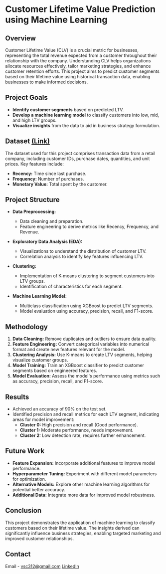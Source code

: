 # **Customer Lifetime Value Prediction using Machine Learning**

## **Overview**
Customer Lifetime Value (CLV) is a crucial metric for businesses, representing the total revenue expected from a customer throughout their relationship with the company. Understanding CLV helps organizations allocate resources effectively, tailor marketing strategies, and enhance customer retention efforts. This project aims to predict customer segments based on their lifetime value using historical transaction data, enabling businesses to make informed decisions.

## **Project Goals**
- **Identify customer segments** based on predicted LTV.
- **Develop a machine learning model** to classify customers into low, mid, and high LTV groups.
- **Visualize insights** from the data to aid in business strategy formulation.

## **Dataset** [(Link)](https://www.kaggle.com/datasets/sergeymedvedev/customer_segmentation)
The dataset used for this project comprises transaction data from a retail company, including customer IDs, purchase dates, quantities, and unit prices. Key features include:
- **Recency:** Time since last purchase.
- **Frequency:** Number of purchases.
- **Monetary Value:** Total spent by the customer.
  

## **Project Structure**
- **Data Preprocessing:**
  - Data cleaning and preparation.
  - Feature engineering to derive metrics like Recency, Frequency, and Revenue.
  
- **Exploratory Data Analysis (EDA):**
  - Visualizations to understand the distribution of customer LTV.
  - Correlation analysis to identify key features influencing LTV.

- **Clustering:**
  - Implementation of K-means clustering to segment customers into LTV groups.
  - Identification of characteristics for each segment.

- **Machine Learning Model:**
  - Multiclass classification using XGBoost to predict LTV segments.
  - Model evaluation using accuracy, precision, recall, and F1-score.

## **Methodology**
1. **Data Cleaning:** Remove duplicates and outliers to ensure data quality.
2. **Feature Engineering:** Convert categorical variables into numerical format and create new features relevant for the model.
3. **Clustering Analysis:** Use K-means to create LTV segments, helping visualize customer groups.
4. **Model Training:** Train an XGBoost classifier to predict customer segments based on engineered features.
5. **Model Evaluation:** Assess the model's performance using metrics such as accuracy, precision, recall, and F1-score.

## **Results**
- Achieved an accuracy of 90% on the test set.
- Identified precision and recall metrics for each LTV segment, indicating areas for model improvement:
  - **Cluster 0:** High precision and recall (Good performance).
  - **Cluster 1:** Moderate performance, needs improvement.
  - **Cluster 2:** Low detection rate, requires further enhancement.

## **Future Work**
- **Feature Expansion:** Incorporate additional features to improve model performance.
- **Hyperparameter Tuning:** Experiment with different model parameters for optimization.
- **Alternative Models:** Explore other machine learning algorithms for potential better accuracy.
- **Additional Data:** Integrate more data for improved model robustness.

## **Conclusion**
This project demonstrates the application of machine learning to classify customers based on their lifetime value. The insights derived can significantly influence business strategies, enabling targeted marketing and improved customer relationships.

## **Contact**
Email - vsc312@gmail.com
[LinkedIn](www.linkedin.com/in/vardhan-choudhary)
